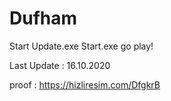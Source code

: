 # Dufham
Start Update.exe
Start.exe go play!

Last Update : 16.10.2020

proof : https://hizliresim.com/DfgkrB
